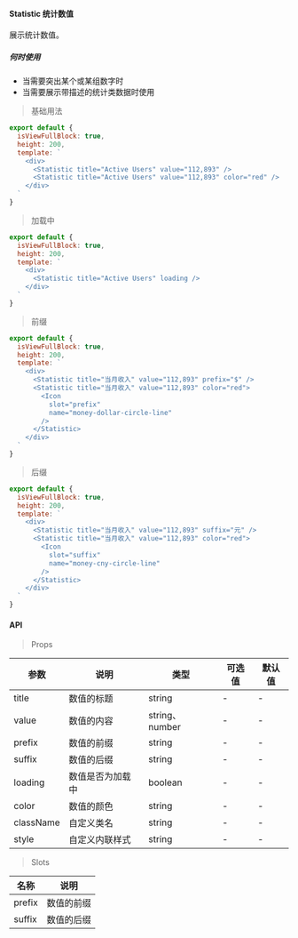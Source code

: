 #### Statistic 统计数值

展示统计数值。

##### 何时使用

* 当需要突出某个或某组数字时
* 当需要展示带描述的统计类数据时使用

> 基础用法

```js
export default {
  isViewFullBlock: true,
  height: 200,
  template: `
    <div>
      <Statistic title="Active Users" value="112,893" />
      <Statistic title="Active Users" value="112,893" color="red" />
    </div>
  `
}
```

> 加载中

```js
export default {
  isViewFullBlock: true,
  height: 200,
  template: `
    <div>
      <Statistic title="Active Users" loading />
    </div>
  `
}
```

> 前缀

```js
export default {
  isViewFullBlock: true,
  height: 200,
  template: `
    <div>
      <Statistic title="当月收入" value="112,893" prefix="$" />
      <Statistic title="当月收入" value="112,893" color="red">
        <Icon
          slot="prefix"
          name="money-dollar-circle-line"
        />
      </Statistic>
    </div>
  `
}
```

> 后缀

```js
export default {
  isViewFullBlock: true,
  height: 200,
  template: `
    <div>
      <Statistic title="当月收入" value="112,893" suffix="元" />
      <Statistic title="当月收入" value="112,893" color="red">
        <Icon
          slot="suffix"
          name="money-cny-circle-line"
        />
      </Statistic>
    </div>
  `
}
```


#### API

> Props

参数 | 说明 | 类型 | 可选值 | 默认值
---|---|---|---|---
title | 数值的标题 | string | - | -
value | 数值的内容 | string、number | - | -
prefix | 数值的前缀 | string | - | -
suffix | 数值的后缀 | string | - | -
loading | 数值是否为加载中 | boolean | - | -
color | 数值的颜色 | string | - | -
className | 自定义类名 | string | - | -
style | 自定义内联样式 | string | - | -

> Slots

名称 | 说明
---|---
prefix | 数值的前缀
suffix | 数值的后缀
